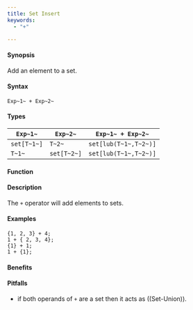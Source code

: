 ```yaml
---
title: Set Insert
keywords:
  - "+"

---
```


#### Synopsis

Add an element to a set.

#### Syntax

`Exp~1~ + Exp~2~`

#### Types


| `Exp~1~`    |  `Exp~2~`    | `Exp~1~ + Exp~2~`       |
| --- | --- | --- |
| `set[T~1~]` |  `T~2~`      | `set[lub(T~1~,T~2~)]`   |
| `T~1~`      |  `set[T~2~]` | `set[lub(T~1~,T~2~)]`   |


#### Function

#### Description

The `+` operator will add elements to sets.

#### Examples

```rascal-shell
{1, 2, 3} + 4;
1 + { 2, 3, 4};
{1} + 1;
1 + {1};
```

#### Benefits

#### Pitfalls

*  if both operands of `+` are a set then it acts as ((Set-Union)).

